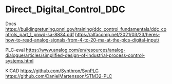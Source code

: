 # Direct_Digital_Control_DDC
Docs
https://buildingretuning.pnnl.gov/training/ddc_control_fundamentals/ddc_controls_part_1_pnwd-sa-8834.pdf
https://alfacomp.net/2021/03/23/heres-how-to-read-analog-signals-from-4-to-20-ma-at-the-plcs-digital-input/

PLC-eval
https://www.analog.com/en/resources/analog-dialogue/articles/simplified-design-of-industrial-process-control-systems.html

KiCAD
https://github.com/Synthron/SynPLC
https://github.com/DanielMartensson/STM32-PLC
